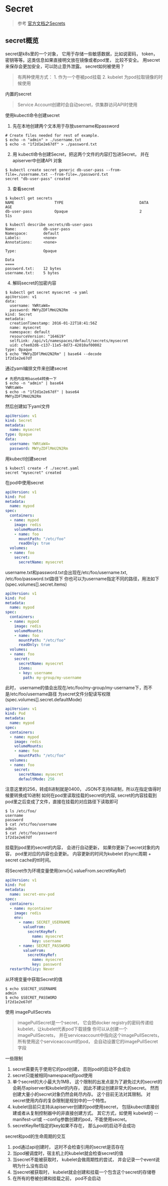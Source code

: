 <!--toc -->
# Secret
>  参考 [官方文档之Secrets](https://kubernetes.io/docs/concepts/configuration/secret/)

##  secret概览
secret是k8s里的一个对象， 它用于存储一些敏感数据，比如说密码， token， 密钥等等。这类信息如果直接明文放在镜像或者pod里， 比较不安全。 用secret来保存会更加安全，可以防止意外泄露。
secret如何被使用？
> 有两种使用方式： 1.  作为一个卷被pod挂载  2. kubelet 为pod拉取镜像的时候使用

内置的secret
>   Service Account创建时会自动secret，供集群访问API时使用

使用kubectl命令创建secret
1. 先在本地创建两个文本用于存放username和password
```shell
# Create files needed for rest of example.
$ echo -n "admin" > ./username.txt
$ echo -n "1f2d1e2e67df" > ./password.txt
```
2. 用 kubectl命令创建Secret，把这两个文件的内容打包进Secret， 并在apiserver中创建API 对象
```shell
$ kubectl create secret generic db-user-pass --from-file=./username.txt --from-file=./password.txt
secret "db-user-pass" created
```
3. 查看secret
```shell
$ kubectl get secrets
NAME                  TYPE                                  DATA      AGE
db-user-pass          Opaque                                2         51s

$ kubectl describe secrets/db-user-pass
Name:            db-user-pass
Namespace:       default
Labels:          <none>
Annotations:     <none>

Type:            Opaque

Data
====
password.txt:    12 bytes
username.txt:    5 bytes
```
4. 解码secret的加密内容
```shell
$ kubectl get secret mysecret -o yaml
apiVersion: v1
data:
  username: YWRtaW4=
  password: MWYyZDFlMmU2N2Rm
kind: Secret
metadata:
  creationTimestamp: 2016-01-22T18:41:56Z
  name: mysecret
  namespace: default
  resourceVersion: "164619"
  selfLink: /api/v1/namespaces/default/secrets/mysecret
  uid: cfee02d6-c137-11e5-8d73-42010af00002
type: Opaque
$ echo "MWYyZDFlMmU2N2Rm" | base64 --decode
1f2d1e2e67df
```

通过yaml编排文件来创建secret
```shell
# 先把内容用base64转换一下
$ echo -n "admin" | base64
YWRtaW4=
$ echo -n "1f2d1e2e67df" | base64
MWYyZDFlMmU2N2Rm
```
然后创建如下yaml文件
```yml
apiVersion: v1
kind: Secret
metadata:
  name: mysecret
type: Opaque
data:
  username: YWRtaW4=
  password: MWYyZDFlMmU2N2Rm
```
用kubectl创建secret
```shell
$ kubectl create -f ./secret.yaml
secret "mysecret" created
```

在pod中使用secret
```yml
apiVersion: v1
kind: Pod
metadata:
  name: mypod
spec:
  containers:
  - name: mypod
    image: redis
    volumeMounts:
    - name: foo
      mountPath: "/etc/foo"
      readOnly: true
  volumes:
  - name: foo
    secret:
      secretName: mysecret
```
username.txt和password.txt会出现在/etc/foo/username.txt, /etc/foo/password.txt路径下
你也可以为username指定不同的路径，用法如下(spec.volumes[].secret.items)
```yml
apiVersion: v1
kind: Pod
metadata:
  name: mypod
spec:
  containers:
  - name: mypod
    image: redis
    volumeMounts:
    - name: foo
      mountPath: "/etc/foo"
      readOnly: true
  volumes:
  - name: foo
    secret:
      secretName: mysecret
      items:
      - key: username
        path: my-group/my-username
```
此时， username的值会出现在/etc/foo/my-group/my-username下，而不是/etc/foo/username路径
为secret文件分配读写权限(spec.volumes[].secret.defaultMode)
```yml
apiVersion: v1
kind: Pod
metadata:
  name: mypod
spec:
  containers:
  - name: mypod
    image: redis
    volumeMounts:
    - name: foo
      mountPath: "/etc/foo"
  volumes:
  - name: foo
    secret:
      secretName: mysecret
      defaultMode: 256

```
注意这里的256，转成8进制就是0400， JSON不支持8进制，所以在指定值得时候要转换成10进制
如何在pod里读取挂载的secret的内容,  secret的内容挂载到pod里之后变成了文件，直接在挂载的对应路径下读取即可
```shell
$ ls /etc/foo/
username
password
$ cat /etc/foo/username
admin
$ cat /etc/foo/password
1f2d1e2e67df
```

挂载到pod里的secret的内容， 会进行自动更新， 如果你更新了secret对象的内容， pod里对应的内容也会更新。 内容更新的时间为kubelet 的sync周期 + secret cache的ttl时间。

将Secret作为环境变量使用(env[x].valueFrom.secretKeyRef)
```yml
apiVersion: v1
kind: Pod
metadata:
  name: secret-env-pod
spec:
  containers:
  - name: mycontainer
    image: redis
    env:
      - name: SECRET_USERNAME
        valueFrom:
          secretKeyRef:
            name: mysecret
            key: username
      - name: SECRET_PASSWORD
        valueFrom:
          secretKeyRef:
            name: mysecret
            key: password
  restartPolicy: Never
```
从环境变量中获取Secret的值
```shell
$ echo $SECRET_USERNAME
admin
$ echo $SECRET_PASSWORD
1f2d1e2e67df
```

使用 imagePullSecrets
>  imagePullSecret是一个secret， 它会把docker registry的密码传递给kubelet，让kubelet代表pod下载镜像
> 你可以从创建一个imagePullSecrets， 并在serviceaccount中指向这个imagePullSecrets，所有使用这个serviceaccount的pod， 会自动设置它的imagePullSecret 字段

一些限制
1. secret需要先于使用它的pod创建， 否则pod的启动不会成功
2. secret只能被相同namespace的pod使用
3. 单个secret的大小最大为1MB， 这个限制的出发点是为了避免过大的secret的会耗尽apiserver和kubelet的内存， 因此不建议创建非常大的secret。 然而创建大量小的secret对象仍然会耗尽内存。 这个目前无法对其限制。 对secret使用内存的复杂限制是规划中的一个特性。
4. kubelet目前只支持从apiserver创建的pod使用secret， 包括kubectl直接创建或者从复制控制器中的非直接创建方式。 其它方式，如使用 kubelet的 --manifest-url或 --config参数创建的pod，不能使用secret。
5. secretKeyRef指定的key如果不存在， 那么pod的启动不会成功

secret和pod的生命周期的交互
1. pod通过api创建时， 这时不会检查引用的secret是否存在
2. 当pod被调度时，宿主机上的kubelet就会检查secret的值
3. 当secret不能被获取时， kubelet会做周期性的尝试， 并会记录一个event说明为什么没有启动
4. 当secret被获取时， kubelet就会创建和挂载一个包含这个secret的存储卷
5. 在所有的卷被创建和挂载之前， pod不会启动
